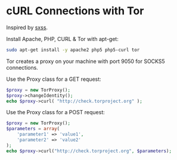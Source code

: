 # cURL Connections with Tor

Inspired by [sxss](https://gist.github.com/sxss/acfdce73976f219a6695).

Install Apache, PHP, CURL & Tor with apt-get:

```bash
sudo apt-get install -y apache2 php5 php5-curl tor
```

Tor creates a proxy on your machine with port 9050 for SOCKS5 connections.

Use the Proxy class for a GET request:

```php
$proxy = new TorProxy();
$proxy->changeIdentity();
echo $proxy->curl( "http://check.torproject.org" );
```

Use the Proxy class for a POST request:

```php
$proxy = new TorProxy();
$parameters = array(
	'parameter1' => 'value1',
	'parameter2' => 'value2'
);
echo $proxy->curl("http://check.torproject.org", $parameters);
```
